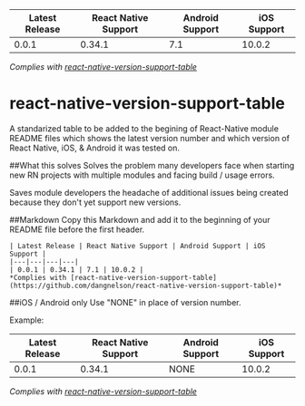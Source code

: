 | Latest Release | React Native Support | Android Support | iOS Support |
|---|---|---|---|
| 0.0.1 | 0.34.1 | 7.1 | 10.0.2 |
*Complies with [react-native-version-support-table](https://github.com/dangnelson/react-native-version-support-table)*


# react-native-version-support-table
A standarized table to be added to the begining of React-Native module README files which shows the latest version number and which version of React Native, iOS, & Android it was tested on.

##What this solves
Solves the problem many developers face when starting new RN projects with multiple modules and facing build / usage errors.

Saves module developers the headache of additional issues being created because they don't yet support new versions.

##Markdown
Copy this Markdown and add it to the beginning of your README file before the first header.
```
| Latest Release | React Native Support | Android Support | iOS Support |
|---|---|---|---|
| 0.0.1 | 0.34.1 | 7.1 | 10.0.2 |
*Complies with [react-native-version-support-table](https://github.com/dangnelson/react-native-version-support-table)*
```

##iOS / Android only
Use "NONE" in place of version number.

Example:

| Latest Release | React Native Support | Android Support | iOS Support |
|---|---|---|---|
| 0.0.1 | 0.34.1 | NONE | 10.0.2 |
*Complies with [react-native-version-support-table](https://github.com/dangnelson/react-native-version-support-table)*
